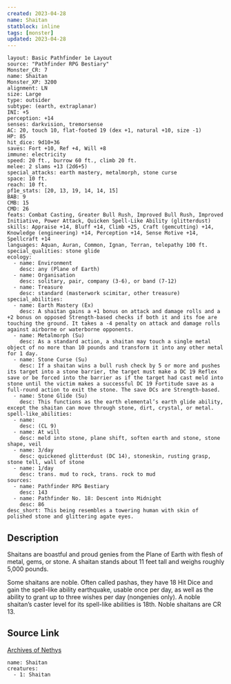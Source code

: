 ```yaml
---
created: 2023-04-28
name: Shaitan
statblock: inline
tags: [monster]
updated: 2023-04-28
---
```

```statblock
layout: Basic Pathfinder 1e Layout
source: "Pathfinder RPG Bestiary"
Monster_CR: 7
name: Shaitan
Monster_XP: 3200
alignment: LN
size: Large
type: outsider
subtype: (earth, extraplanar)
INI: +5
perception: +14
senses: darkvision, tremorsense
AC: 20, touch 10, flat-footed 19 (dex +1, natural +10, size -1)
HP: 85
hit_dice: 9d10+36
saves: Fort +10, Ref +4, Will +8
immune: electricity
speed: 20 ft., burrow 60 ft., climb 20 ft.
melee: 2 slams +13 (2d6+5)
special_attacks: earth mastery, metalmorph, stone curse
space: 10 ft.
reach: 10 ft.
pf1e_stats: [20, 13, 19, 14, 14, 15]
BAB: 9
CMB: 15
CMD: 26
feats: Combat Casting, Greater Bull Rush, Improved Bull Rush, Improved Initiative, Power Attack, Quicken Spell-Like Ability (glitterdust)
skills: Appraise +14, Bluff +14, Climb +25, Craft (gemcutting) +14, Knowledge (engineering) +14, Perception +14, Sense Motive +14, Spellcraft +14
languages: Aquan, Auran, Common, Ignan, Terran, telepathy 100 ft.
special_qualities: stone glide
ecology:
  - name: Environment
    desc: any (Plane of Earth)
  - name: Organisation
    desc: solitary, pair, company (3-6), or band (7-12)
  - name: Treasure
    desc: standard (masterwork scimitar, other treasure)
special_abilities:
  - name: Earth Mastery (Ex)
    desc: A shaitan gains a +1 bonus on attack and damage rolls and a +2 bonus on opposed Strength-based checks if both it and its foe are touching the ground. It takes a -4 penalty on attack and damage rolls against airborne or waterborne opponents.
  - name: Metalmorph (Su)
    desc: As a standard action, a shaitan may touch a single metal object of no more than 10 pounds and transform it into any other metal for 1 day.
  - name: Stone Curse (Su)
    desc: If a shaitan wins a bull rush check by 5 or more and pushes its target into a stone barrier, the target must make a DC 19 Reflex save or be forced into the barrier as if the target had cast meld into stone until the victim makes a successful DC 19 Fortitude save as a full-round action to exit the stone. The save DCs are Strength-based.
  - name: Stone Glide (Su)
    desc: This functions as the earth elemental’s earth glide ability, except the shaitan can move through stone, dirt, crystal, or metal.
spell-like_abilities:
  - name:
    desc: (CL 9)
  - name: At will
    desc: meld into stone, plane shift, soften earth and stone, stone shape, veil
  - name: 3/day
    desc: quickened glitterdust (DC 14), stoneskin, rusting grasp, stone tell, wall of stone
  - name: 1/day
    desc: trans. mud to rock, trans. rock to mud
sources:
  - name: Pathfinder RPG Bestiary
    desc: 143
  - name: Pathfinder No. 18: Descent into Midnight
    desc: 86
desc_short: This being resembles a towering human with skin of polished stone and glittering agate eyes.
```
## Description
Shaitans are boastful and proud genies from the Plane of Earth with flesh of metal, gems, or stone. A shaitan stands about 11 feet tall and weighs roughly 5,000 pounds.

Some shaitans are noble. Often called pashas, they have 18 Hit Dice and gain the spell-like ability earthquake, usable once per day, as well as the ability to grant up to three wishes per day (nongenies only). A noble shaitan’s caster level for its spell-like abilities is 18th. Noble shaitans are CR 13.
## Source Link
[Archives of Nethys](https://aonprd.com/MonsterDisplay.aspx?ItemName=Shaitan)
```encounter-table
name: Shaitan
creatures:
  - 1: Shaitan
```
